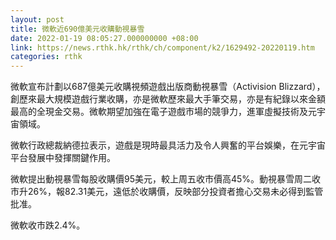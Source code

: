 ```yaml
---
layout: post
title: 微軟近690億美元收購動視暴雪
date: 2022-01-19 08:05:27.000000000 +08:00
link: https://news.rthk.hk/rthk/ch/component/k2/1629492-20220119.htm
categories: rthk
---
```


微軟宣布計劃以687億美元收購視頻遊戲出版商動視暴雪（Activision Blizzard），創歷來最大規模遊戲行業收購，亦是微軟歷來最大手筆交易，亦是有紀錄以來金額最高的全現金交易。微軟期望加強在電子遊戲市場的競爭力，進軍虛擬技術及元宇宙領域。

微軟行政總裁納德拉表示，遊戲是現時最具活力及令人興奮的平台娛樂，在元宇宙平台發展中發揮關鍵作用。

微軟提出動視暴雪每股收購價95美元，較上周五收市價高45%。動視暴雪周二收市升26%，報82.31美元，遠低於收購價，反映部分投資者擔心交易未必得到監管批准。

微軟收市跌2.4%。
